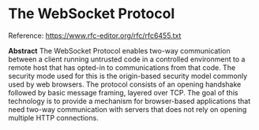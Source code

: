 # The WebSocket Protocol

Reference: https://www.rfc-editor.org/rfc/rfc6455.txt

**Abstract** The WebSocket Protocol enables two-way communication between a client running untrusted code in a controlled environment to a remote host that has opted-in to communications from that code. The security mode used for this is the origin-based security model commonly used by web browsers. The protocol consists of an opening handshake followed by basic message framing, layered over TCP. The goal of this technology is to provide a mechanism for browser-based applications that need two-way communication with servers that does not rely on opening multiple HTTP connections.
